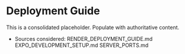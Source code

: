 # Deployment Guide

This is a consolidated placeholder. Populate with authoritative content.

- Sources considered: RENDER_DEPLOYMENT_GUIDE.md EXPO_DEVELOPMENT_SETUP.md SERVER_PORTS.md

